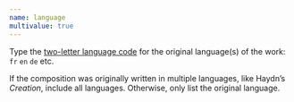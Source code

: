 ```yaml
---
name: language
multivalue: true
---
```

Type the <a href="https://en.wikipedia.org/wiki/List_of_ISO_639-1_codes" target="_blank">two-letter language code</a> for the original language(s) of the work: `fr` `en` `de` etc.

If the composition was originally written in multiple languages, like Haydn’s _Creation_, include all languages. Otherwise, only list the original language.